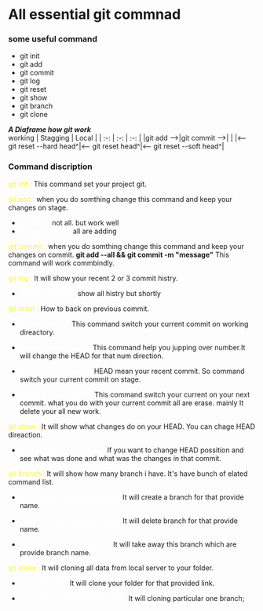 # All essential git commnad

### some useful command
- git init
- git add
- git commit
- git log
- git reset 
- git show
- git branch
- git clone

***A Diaframe how git work*** </br>
working | Stagging | Local |
| :-:  | :-: |  :-: | 
|git add -->|git commit -->|    |
|<-- git reset --hard head^|<-- git reset head^|<-- git reset --soft head^|


### Command discription
<span style="color:yellow">git init :</span> This command set your project git. 

<span style="color:yellow">git add :</span> when you do somthing change this command and keep your changes on stage. 
- <span style="color:#fff">git add . :</span> not all. but work well
- <span style="color:#fff">git add --all/-a :</span> all are adding

<span style="color:yellow">git commit :</span> when you do somthing change this command and keep your changes on commit.
**git add --all && git commit -m "message"** This command will work commbindly.

<span style="color:yellow">git log :</span> It will show your recent 2 or 3 commit histry.
- <span style="color:#fff">git log --oneline :</span> show all histry but shortly

<span style="color:yellow">git reset :</span> How to back on previous commit.

- <span style="color:#fff">git reset head^ :</span>This command switch your current commit on working direactory.

- <span style="color:#fff">git reset head~(1,2..) :</span> This command help you jupping over number.It will change the HEAD for that num direction.

- <span style="color:#fff">git reset --soft head^ :</span> HEAD mean your recent commit. So command switch your current commit on stage.


- <span style="color:#fff">git reset --hard head^ :</span>This command switch your current on your next commit. what you do with your current commit all are erase. mainly It delete your all new work.

<span style="color:yellow">git show :</span> It will show what changes do on your HEAD. You can chage HEAD direaction.

- <span style="color:#fff">git reset head~(1 or 2,3..) :</span> If you want to change HEAD possition and see what was done and what was the changes in that commit.

<span style="color:yellow">git branch :</span> It will show how many branch i have. It's have bunch of elated command list.

- <span style="color:#fff">git checkout -b (branch name):</span> It will create a branch for that provide name.

- <span style="color:#fff">git branch -d/D (branch name):</span> It will delete branch for that provide name.

- <span style="color:#fff">git checkout (branch name):</span> It will take away this branch which are provide branch name.

<span style="color:yellow">git clone :</span> It will cloning all data from local server to your folder.

- <span style="color:#fff">git clone (link):</span> It will clone your folder for that provided link.

- <span style="color:#fff">git clone -b (branch name) (link):</span> It will cloning particular one branch;


